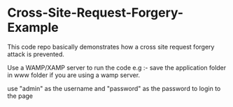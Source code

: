 # Cross-Site-Request-Forgery-Example
 This code repo basically demonstrates how a cross site request forgery attack is prevented.
 
 Use a WAMP/XAMP server to run the code
  e.g :- save the application folder in www folder if you are using a wamp server.
  
  use "admin" as the username and "password" as the password to login to the page 
